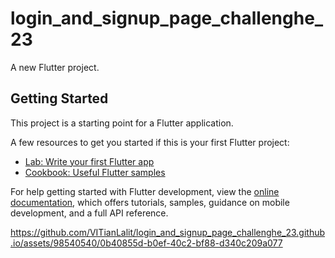 # login_and_signup_page_challenghe_23

A new Flutter project.

## Getting Started

This project is a starting point for a Flutter application.

A few resources to get you started if this is your first Flutter project:

- [Lab: Write your first Flutter app](https://docs.flutter.dev/get-started/codelab)
- [Cookbook: Useful Flutter samples](https://docs.flutter.dev/cookbook)

For help getting started with Flutter development, view the
[online documentation](https://docs.flutter.dev/), which offers tutorials,
samples, guidance on mobile development, and a full API reference.





https://github.com/VITianLalit/login_and_signup_page_challenghe_23.github.io/assets/98540540/0b40855d-b0ef-40c2-bf88-d340c209a077

